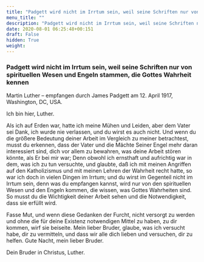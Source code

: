```yaml
---
title: "Padgett wird nicht im Irrtum sein, weil seine Schriften nur von spirituellen Wesen und Engeln stammen, die Gottes Wahrheit kennen"
menu_title: ""
description: "Padgett wird nicht im Irrtum sein, weil seine Schriften nur von spirituellen Wesen und Engeln stammen, die Gottes Wahrheit kennen"
date: 2020-08-01 06:25:48+00:151
draft: False
hidden: True
weight:
---
```

### Padgett wird nicht im Irrtum sein, weil seine Schriften nur von spirituellen Wesen und Engeln stammen, die Gottes Wahrheit kennen

Martin Luther – empfangen durch James Padgett am 12. April 1917, Washington, DC, USA.

Ich bin hier, Luther.

Als ich auf Erden war, hatte ich meine Mühen und Leiden, aber dem Vater sei Dank, ich wurde nie verlassen, und du wirst es auch nicht. Und wenn du die größere Bedeutung deiner Arbeit im Vergleich zu meiner betrachtest, musst du erkennen, dass der Vater und die Mächte Seiner Engel mehr daran interessiert sind, dich vor allem zu bewahren, was deine Arbeit stören könnte, als Er bei mir war; Denn obwohl ich ernsthaft und aufrichtig war in dem, was ich zu tun versuchte, und glaubte, daß ich mit meinen Angriffen auf den Katholizismus und mit meinen Lehren der Wahrheit recht hatte, so war ich doch in vielen Dingen im Irrtum; und du wirst im Gegenteil nicht im Irrtum sein, denn was du empfangen kannst, wird nur von den spirituellen Wesen und den Engeln kommen, die wissen, was Gottes Wahrheiten sind. So musst du die Wichtigkeit deiner Arbeit sehen und die Notwendigkeit, dass sie erfüllt wird.

Fasse Mut, und wenn diese Gedanken der Furcht, nicht versorgt zu werden und ohne die für deine Existenz notwendigen Mittel zu haben, zu dir kommen, wirf sie beiseite. Mein lieber Bruder, glaube, was ich versucht habe, dir zu vermitteln, und dass wir alle dich lieben und versuchen, dir zu helfen. Gute Nacht, mein lieber Bruder.

Dein Bruder in Christus, Luther.
